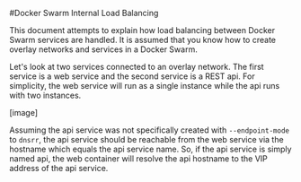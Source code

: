 #Docker Swarm Internal Load Balancing

This document attempts to explain how load balancing between Docker Swarm services are handled. It is assumed
that you know how to create overlay networks and services in a Docker Swarm. 

Let's look at two services connected to an overlay network. The first service is a web service and the second
service is a REST api. For simplicity, the web service will run as a single instance while the api runs with
two instances.

[image]

Assuming the api service was not specifically created with `--endpoint-mode` to `dnsrr`, the api service should
be reachable from the web service via the hostname which equals the api service name. So, if the api service is
simply named api, the web container will resolve the api hostname to the VIP address of the api service.



